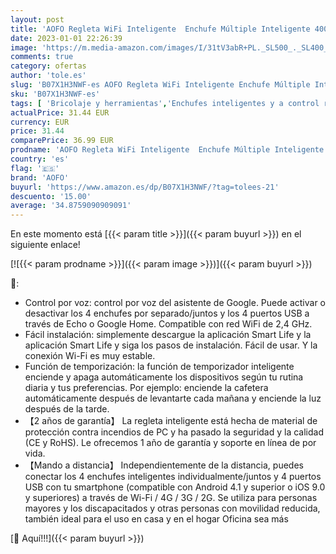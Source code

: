 ```yaml
---
layout: post
title: 'AOFO Regleta WiFi Inteligente  Enchufe Múltiple Inteligente 4000W 16A   Alexa Google Home y IFTTT Control Remoto de Voz  4 Tomas 4 USB  Controlado Individualmente  Temporizador  App Control Remoto'
date: 2023-01-01 22:26:39
image: 'https://m.media-amazon.com/images/I/31tV3abR+PL._SL500_._SL400_.jpg'
comments: true
category: ofertas
author: 'tole.es'
slug: 'B07X1H3NWF-es AOFO Regleta WiFi Inteligente Enchufe Múltiple Inteligente...'
sku: 'B07X1H3NWF-es'
tags: [ 'Bricolaje y herramientas','Enchufes inteligentes y a control remoto','Enchufes y accesorios','Instalación eléctrica','alexa','aofo','google','home','ifttt','🇪🇸', ]
actualPrice: 31.44 EUR
currency: EUR
price: 31.44
comparePrice: 36.99 EUR
prodname: 'AOFO Regleta WiFi Inteligente  Enchufe Múltiple Inteligente 4000W 16A   Alexa Google Home y IFTTT Control Remoto de Voz  4 Tomas 4 USB  Controlado Individualmente  Temporizador  App Control Remoto'
country: 'es'
flag: '🇪🇸'
brand: 'AOFO'
buyurl: 'https://www.amazon.es/dp/B07X1H3NWF/?tag=tolees-21'
descuento: '15.00'
average: '34.8759090909091'
---
```


En este momento está [{{< param title >}}]({{< param buyurl >}}) en el siguiente enlace!

[![{{< param prodname >}}]({{< param image >}})]({{< param buyurl >}})

🔎:

- Control por voz: control por voz del asistente de Google. Puede activar o desactivar los 4 enchufes por separado/juntos y los 4 puertos USB a través de Echo o Google Home. Compatible con red WiFi de 2,4 GHz.
- Fácil instalación: simplemente descargue la aplicación Smart Life y la aplicación Smart Life y siga los pasos de instalación. Fácil de usar. Y la conexión Wi-Fi es muy estable.
- Función de temporización: la función de temporizador inteligente enciende y apaga automáticamente los dispositivos según tu rutina diaria y tus preferencias. Por ejemplo: enciende la cafetera automáticamente después de levantarte cada mañana y enciende la luz después de la tarde.
- 【2 años de garantía】 La regleta inteligente está hecha de material de protección contra incendios de PC y ha pasado la seguridad y la calidad (CE y RoHS). Le ofrecemos 1 año de garantía y soporte en línea de por vida.
- 【Mando a distancia】 Independientemente de la distancia, puedes conectar los 4 enchufes inteligentes individualmente/juntos y 4 puertos USB con tu smartphone (compatible con Android 4.1 y superior o iOS 9.0 y superiores) a través de Wi-Fi / 4G / 3G / 2G. Se utiliza para personas mayores y los discapacitados y otras personas con movilidad reducida, también ideal para el uso en casa y en el hogar Oficina sea más

[🛒 Aquí!!!]({{< param buyurl >}})

